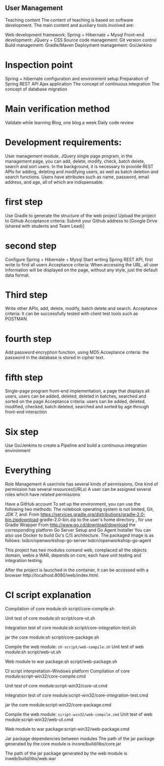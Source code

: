 ## User Management

Teaching content The content of teaching is based on software development. The main content and auxiliary tools involved are:

Web development framework: Spring + Hibernate + Mysql
Front-end development: JQuery + CSS
Source code management: Git version control
Build management: Gradle/Maven
Deployment management: Go/Jenkins

# Inspection point

Spring + hibernate configuration and environment setup
Preparation of Spring REST API
Ajax application
The concept of continuous integration
The concept of database migration

# Main verification method

Validate while learning
Blog, one blog a week
Daily code review

# Development requirements:

User management module, JQuery single page program, in the management page, you can add, delete, modify, check, batch delete, search and sort users.
In the background, it is necessary to provide REST APIs for adding, deleting and modifying users, as well as batch deletion and search functions.
Users have attributes such as name, password, email address, and age, all of which are indispensable.

# first step

Use Gradle to generate the structure of the web project
Upload the project to Github
Acceptance criteria: Submit your Github address to [Google Drive (shared with students and Team Lead)]

# second step

Configure Spring + Hibernate + Mysql
Start writing Spring REST API, first write to find all users
Acceptance criteria: When accessing the URL, all user information will be displayed on the page, without any style, just the default data format.

# Third step

Write other APIs, add, delete, modify, batch delete and search.
Acceptance criteria: It can be successfully tested with client test tools such as POSTMAN.

# fourth step

Add password encryption function, using MD5
Acceptance criteria: the password in the database is stored in cipher text.

# fifth step

Single-page program front-end implementation, a page that displays all users, users can be added, deleted, deleted in batches, searched and sorted on the page
Acceptance criteria: users can be added, deleted, modified, checked, batch deleted, searched and sorted by age through front-end interaction

# Six step

Use Go/Jenkins to create a Pipeline and build a continuous integration environment

# Everything

Role Management
A user/role has several kinds of permissions,
One kind of permission has several resources(URLs)
A user can be assigned several roles which have related permissions


Have a GitHub account
To set up the environment, you can use the following two methods:
The notebook operating system is not limited, Git, JDK 7, and:
From https://services.gradle.org/distributions/gradle-2.0-bin.zipdownload gradle-2.0-bin.zip to the user's home directory , for use Gradle Wrapper
From http://www.go.cd/download/download the corresponding platform Go Server Setup and Go Agent Installer
You can also use Docker to build Go's C/S architecture. The packaged image is as follows:
lxdcn/openworkshop-go-server
lxdcn/openworkshop-go-agent


This project has two modules coreand web, coreplaced all the objects domain, webis a WAR, depends on core; each have unit testing and integration testing.

After the project is launched in the container, it can be accessed with a browser http://localhost:8080/web/index.html.

# CI script explanation

Compilation of core module:sh script/core-compile.sh

Unit test of core module:sh script/core-ut.sh

Integration test of core module:sh script/core-integration-test.sh

jar the core module:sh script/core-package.sh


Compile the web module: `sh script/web-compile.sh`
Unit test of web module:sh script/web-ut.sh

Web module to war package:sh script/web-package.sh




CI script interpretation-Windows platform
Compilation of core module:script-win32/core-compile.cmd

Unit test of core module:script-win32/core-ut.cmd

Integration test of core module:script-win32/core-integration-test.cmd

jar the core module:script-win32/core-package.cmd


Compile the web module: `script-win32/web-compile.cmd`
Unit test of web module:script-win32/web-ut.cmd

Web module to war package:script-win32/web-package.cmd





Jar package dependencies between modules
The path of the jar package generated by the core module is incore/build/libs/core.jar

The path of the jar package generated by the web module is inweb/build/libs/web.war

